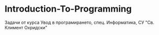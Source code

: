 # Introduction-To-Programming
Задачи от курса Увод в програмирането, спец. Информатика, СУ "Св. Климент Охридски"
